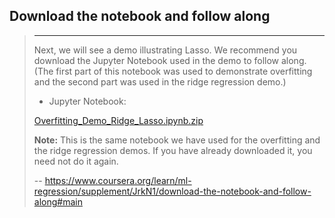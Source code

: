 ## Download the notebook and follow along
> 
> * * *
> 
> Next, we will see a demo illustrating Lasso. We recommend you download the Jupyter Notebook used in the demo to follow along. (The first part of this notebook was used to demonstrate overfitting and the second part was used in the ridge regression demo.)
> 
> *   Jupyter Notebook:
> 
> [Overfitting_Demo_Ridge_Lasso.ipynb.zip](https://d3c33hcgiwev3.cloudfront.net/-DViq-IrEemELQpo9cj5Ig_7a81f42c422e4eb59ed8d0320eb16253_Overfitting_Demo_Ridge_Lasso.ipynb.zip?Expires=1600992000&Signature=CsV9-4LgxHxV0brdZQfk8w49-~4Qr~Ts-FAl-6Bbij9IcW3PPIGikk2Tt6ba2k5TStUwvcxvBR5texngWhdZyRgbIsqWWnnI5xYQNtIrRU38oiCX1qYCoHaJ9hyhHt2YZd65JsJfitTLgEna4UrGNqTpghhbcpIZVusgQPvcIb8_&Key-Pair-Id=APKAJLTNE6QMUY6HBC5A)
> 
> **Note:** This is the same notebook we have used for the overfitting and the ridge regression demos. If you have already downloaded it, you need not do it again.
>
> -- https://www.coursera.org/learn/ml-regression/supplement/JrkN1/download-the-notebook-and-follow-along#main
